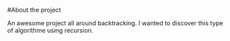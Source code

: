 #About the project

An awesome project all around backtracking. I wanted to discover this
type of algorithme using recursion.
